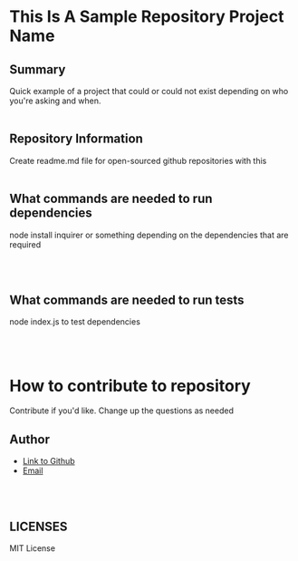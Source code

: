 
# This Is A Sample Repository Project Name

## Summary
Quick example of a project that could or could not exist depending on who you're asking and when.
<br>
<br>

## Repository Information
Create readme.md file for open-sourced github repositories with this
<br>
<br>

## What commands are needed to run dependencies
node install inquirer or something depending on the dependencies that are required

<br>
<br>

## What commands are needed to run tests
node index.js to test dependencies

<br>
<br>

# How to contribute to repository
Contribute if you'd like. Change up the questions as needed

## Author

- [Link to Github](https://github.com/GitHub_Username_Sample)
- [Email](thisisanexampleexmailaddress@gmail.com)

<br>
<br>

## LICENSES
MIT License          
